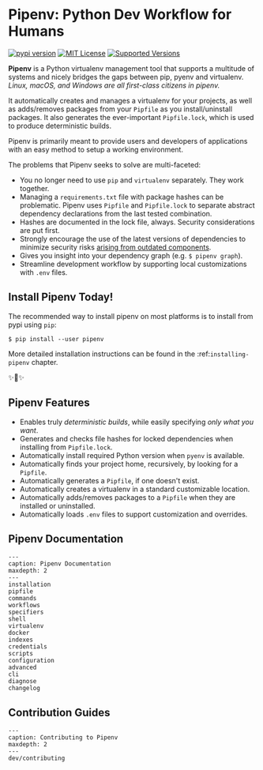 # Pipenv: Python Dev Workflow for Humans
[![pypi version](https://img.shields.io/pypi/v/pipenv.svg)](https://pypi.python.org/pypi/pipenv) [![MIT License](https://img.shields.io/pypi/l/pipenv.svg)](https://pypi.python.org/pypi/pipenv) [![Supported Versions](https://img.shields.io/pypi/pyversions/pipenv.svg)](https://pypi.python.org/pypi/pipenv)

**Pipenv** is a Python virtualenv management tool that supports a multitude of systems and nicely bridges the gaps between pip, pyenv and virtualenv.
*Linux, macOS, and Windows are all first-class citizens in pipenv.*

It automatically creates and manages a virtualenv for your projects, as well as adds/removes packages from your ``Pipfile`` as you install/uninstall packages. It also generates the ever-important ``Pipfile.lock``, which is used to produce deterministic builds.

Pipenv is primarily meant to provide users and developers of applications with an easy method to setup a working environment.

The problems that Pipenv seeks to solve are multi-faceted:

- You no longer need to use ``pip`` and ``virtualenv`` separately. They work together.
- Managing a ``requirements.txt`` file with package hashes can be problematic.  Pipenv uses ``Pipfile`` and ``Pipfile.lock`` to separate abstract dependency declarations from the last tested combination.
- Hashes are documented in the lock file, always. Security considerations are put first.
- Strongly encourage the use of the latest versions of dependencies to minimize security risks [arising from outdated components](https://www.owasp.org/index.php/Top_10-2017_A9-Using_Components_with_Known_Vulnerabilities).
- Gives you insight into your dependency graph (e.g. ``$ pipenv graph``).
- Streamline development workflow by supporting local customizations with ``.env`` files.


## Install Pipenv Today!

The recommended way to install pipenv on most platforms is to install from pypi using ``pip``:

    $ pip install --user pipenv

More detailed installation instructions can be found in the :ref:`installing-pipenv` chapter.

✨🍰✨

## Pipenv Features

- Enables truly *deterministic builds*, while easily specifying *only what you want*.
- Generates and checks file hashes for locked dependencies when installing from ``Pipfile.lock``.
- Automatically install required Python version when ``pyenv`` is available.
- Automatically finds your project home, recursively, by looking for a ``Pipfile``.
- Automatically generates a ``Pipfile``, if one doesn't exist.
- Automatically creates a virtualenv in a standard customizable location.
- Automatically adds/removes packages to a ``Pipfile`` when they are installed or uninstalled.
- Automatically loads ``.env`` files to support customization and overrides.



## Pipenv Documentation

```{toctree}
---
caption: Pipenv Documentation
maxdepth: 2
---
installation
pipfile
commands
workflows
specifiers
shell
virtualenv
docker
indexes
credentials
scripts
configuration
advanced
cli
diagnose
changelog
```

## Contribution Guides

```{toctree}
---
caption: Contributing to Pipenv
maxdepth: 2
---
dev/contributing
```
